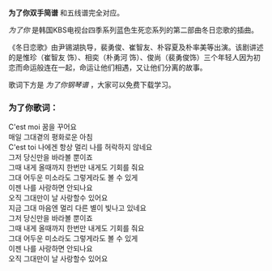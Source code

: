 

**为了你双手简谱** 和五线谱完全对应。

_为了你_ 是韩国KBS电视台四季系列蓝色生死恋系列的第二部曲冬日恋歌的插曲。

《冬日恋歌》由尹锡湖执导，裴勇俊、崔智友、朴容夏及朴率美等出演。该剧讲述的是惟珍（崔智友 饰）、相奕（朴勇河
饰）、俊尚（裴勇俊饰）三个年轻人因为初恋而命运般连在一起，命运让他们相遇，又让他们分离的故事。

歌词下方是 _为了你钢琴谱_ ，大家可以免费下载学习。

### 为了你歌词：

C'est moi 꿈을 꾸어요  
매일 그대곁의 평화로운 아침  
C'est toi 나에겐 항상 멀리 나를 허락하지 않네요  
그저 당신만을 바라볼 뿐이죠  
그때 내게 올때까지 한번만 내게도 기회를 줘요  
그대 어두운 미소라도 그렇게라도 볼 수 있게  
이젠 나를 사랑하면 안되나요  
오직 그대만이 날 사랑할수 있어요  
지금 그대 마음엔 멀리 다른 별이 빛나고 있네요  
그저 당신만을 바라볼 뿐이죠  
그때 내게 올때까지 한번만 내게도 기회를 줘요  
그대 어두운 미소라도 그렇게라도 볼 수 있게  
이젠 나를 사랑하면 안되나요  
오직 그대만이 날 사랑할수 있어요

